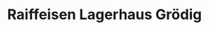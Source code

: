 ---
title: "Raiffeisen Lagerhaus Grödig"
url: /groedig/raiffeisen-lagerhaus-groedig/
shop: Landwirtschaftlich
---